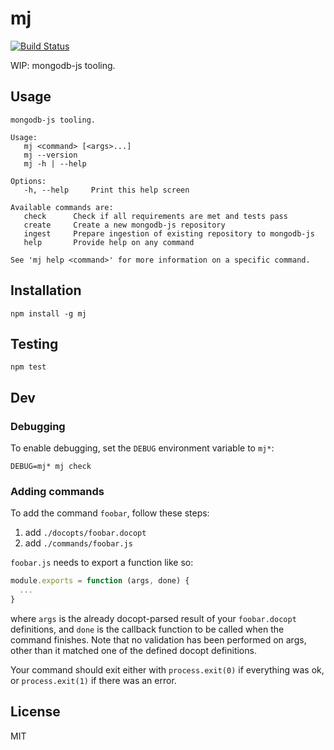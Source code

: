 # mj

[![Build Status](https://travis-ci.org/mongodb-js/mj.svg?branch=master)](https://travis-ci.org/mongodb-js/mj)

WIP: mongodb-js tooling.

## Usage

```
mongodb-js tooling.

Usage:
   mj <command> [<args>...]
   mj --version
   mj -h | --help

Options:
   -h, --help     Print this help screen

Available commands are:
   check      Check if all requirements are met and tests pass
   create     Create a new mongodb-js repository
   ingest     Prepare ingestion of existing repository to mongodb-js
   help       Provide help on any command

See 'mj help <command>' for more information on a specific command.
```

## Installation

```
npm install -g mj
```

## Testing

```
npm test
```

## Dev

### Debugging

To enable debugging, set the `DEBUG` environment variable to `mj*`:

```
DEBUG=mj* mj check
```

### Adding commands

To add the command `foobar`, follow these steps:

1. add `./docopts/foobar.docopt`
2. add `./commands/foobar.js`

`foobar.js` needs to export a function like so:

```js
module.exports = function (args, done) {
  ...
}
```

where `args` is the already docopt-parsed result of your `foobar.docopt` definitions, and `done` is the callback function to be called when the command finishes. Note that no validation has been performed on args, other than it matched one of the defined docopt definitions.

Your command should exit either with `process.exit(0)` if everything was ok, or `process.exit(1)` if there was an error.

## License

MIT
